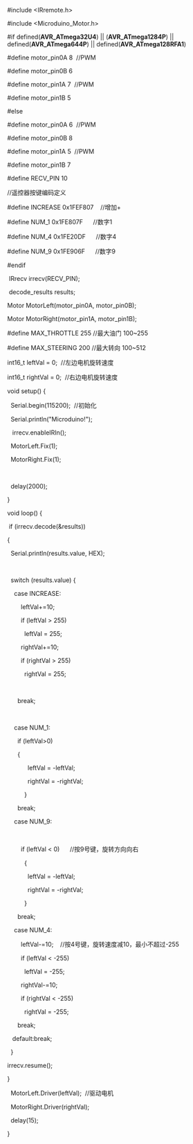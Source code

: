 

#include <IRremote.h>

#include <Microduino_Motor.h>

#if defined(__AVR_ATmega32U4__) ||
(__AVR_ATmega1284P__) || defined(__AVR_ATmega644P__) ||
defined(__AVR_ATmega128RFA1__)

#define motor_pin0A 8  //PWM

#define motor_pin0B 6

#define motor_pin1A 7  //PWM 

#define motor_pin1B 5

#else

#define motor_pin0A 6  //PWM

#define motor_pin0B 8

#define motor_pin1A 5  //PWM

#define motor_pin1B 7

#define RECV_PIN 10

//遥控器按键编码定义

#define INCREASE 0x1FEF807    //增加+

#define NUM_1 0x1FE807F      //数字1

#define NUM_4 0x1FE20DF      //数字4

#define NUM_9 0x1FE906F      //数字9

#endif

 IRrecv irrecv(RECV_PIN);

 decode_results results;

Motor MotorLeft(motor_pin0A, motor_pin0B);

Motor MotorRight(motor_pin1A, motor_pin1B);

#define MAX_THROTTLE 255 //最大油门 100~255

#define MAX_STEERING 200 //最大转向 100~512

int16_t leftVal = 0;  //左边电机旋转速度

int16_t rightVal = 0;  //右边电机旋转速度

void setup() {

 
Serial.begin(115200);  //初始化

 
Serial.println("Microduino!");

  
irrecv.enableIRIn(); 

 
MotorLeft.Fix(1);

 
MotorRight.Fix(1);

 

 
delay(2000);

}

void loop() {

 if
(irrecv.decode(&results))

{

 
Serial.println(results.value, HEX);

 

 
switch (results.value) {

   
case INCREASE: 

       
leftVal+=10;

       
if (leftVal > 255)

         
leftVal = 255;

       
rightVal+=10;

       
if (rightVal > 255)

         
rightVal = 255;

         


     
break;

   

   
case NUM_1:

     
if (leftVal>0)

     
{           

           
leftVal = -leftVal;

           
rightVal = -rightVal;

         
}

     
break;

   
case NUM_9:

     

       
if (leftVal < 0)      //按9号键，旋转方向向右

         
{

           
leftVal = -leftVal;

           
rightVal = -rightVal;

         
}

     
break;

   
case NUM_4:

       
leftVal-=10;    //按4号键，旋转速度减10，最小不超过-255

       
if (leftVal < -255)

         
leftVal = -255;

       
rightVal-=10;

       
if (rightVal < -255)

         
rightVal = -255;

     
break;

  
default:break;

  }

irrecv.resume();

}

 
MotorLeft.Driver(leftVal);  //驱动电机

 
MotorRight.Driver(rightVal);

 
delay(15);

}

